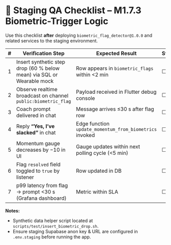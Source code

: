 # 🧪 Staging QA Checklist – M1.7.3 Biometric-Trigger Logic

Use this checklist **after** deploying `biometric_flag_detector@1.0.0` and
related services to the staging environment.

| # | Verification Step                                                     | Expected Result                                         | Status |
| - | --------------------------------------------------------------------- | ------------------------------------------------------- | ------ |
| 1 | Insert synthetic step drop (60 % below mean) via SQL or Wearable mock | Row appears in `biometric_flags` within <2 min          | ☐      |
| 2 | Observe realtime broadcast on channel `public:biometric_flag`         | Payload received in Flutter debug console               | ☐      |
| 3 | Coach prompt delivered in chat                                        | Message arrives ≤30 s after flag row                    | ☐      |
| 4 | Reply **“Yes, I’ve slacked”** in chat                                 | Edge function `update_momentum_from_biometrics` invoked | ☐      |
| 5 | Momentum gauge decreases by −10 in UI                                 | Gauge updates within next polling cycle (<5 min)        | ☐      |
| 6 | Flag `resolved` field toggled to `true` by listener                   | Row updated in DB                                       | ☐      |
| 7 | p99 latency from flag → prompt <30 s (Grafana dashboard)              | Metric within SLA                                       | ☐      |

**Notes:**

- Synthetic data helper script located at
  `scripts/test/insert_biometric_drop.sh`.
- Ensure staging Supabase anon key & URL are configured in `.env.staging` before
  running the app.
